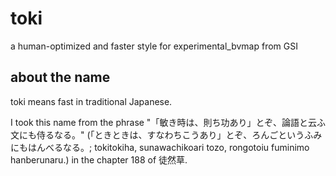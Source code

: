 # toki
a human-optimized and faster style for experimental_bvmap from GSI

## about the name
toki means fast in traditional Japanese. 

I took this name from the phrase "「敏き時は、則ち功あり」とぞ、論語と云ふ文にも侍るなる。" (「ときときは、すなわちこうあり」とぞ、ろんごというふみにもはんべるなる。; tokitokiha, sunawachikoari tozo, rongotoiu fuminimo hanberunaru.) in the chapter 188 of 徒然草. 
